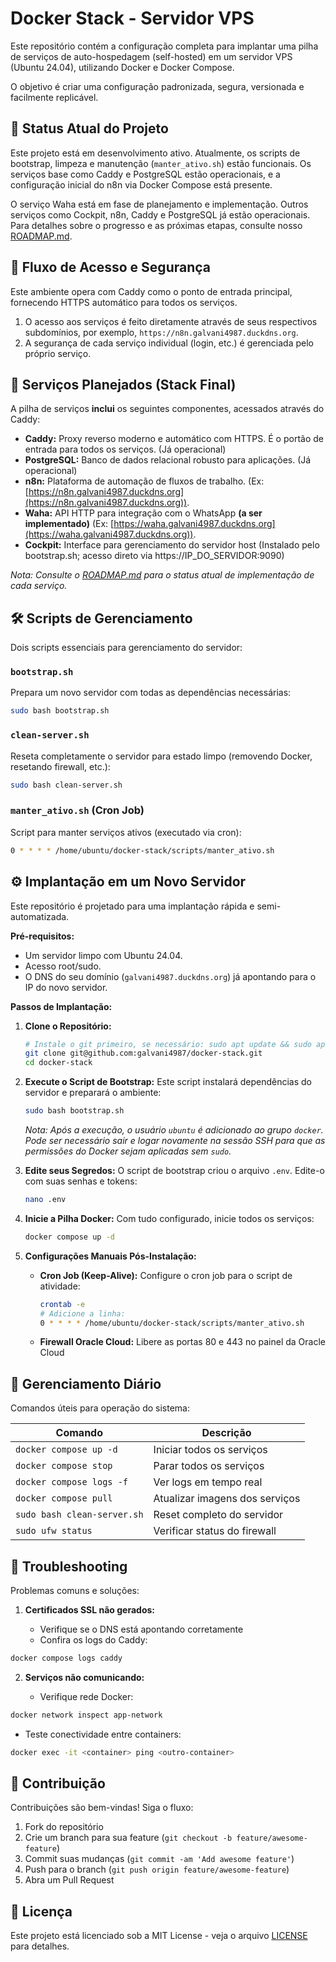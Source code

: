 # Docker Stack - Servidor VPS

Este repositório contém a configuração completa para implantar uma pilha de serviços de auto-hospedagem (self-hosted) em um servidor VPS (Ubuntu 24.04), utilizando Docker e Docker Compose.

O objetivo é criar uma configuração padronizada, segura, versionada e facilmente replicável.

## 🎯 Status Atual do Projeto

Este projeto está em desenvolvimento ativo. Atualmente, os scripts de bootstrap, limpeza e manutenção (`manter_ativo.sh`) estão funcionais. Os serviços base como Caddy e PostgreSQL estão operacionais, e a configuração inicial do n8n via Docker Compose está presente.

O serviço Waha está em fase de planejamento e implementação. Outros serviços como Cockpit, n8n, Caddy e PostgreSQL já estão operacionais. Para detalhes sobre o progresso e as próximas etapas, consulte nosso [ROADMAP.md](ROADMAP.md).

## 🔐 Fluxo de Acesso e Segurança

Este ambiente opera com Caddy como o ponto de entrada principal, fornecendo HTTPS automático para todos os serviços.
1. O acesso aos serviços é feito diretamente através de seus respectivos subdomínios, por exemplo, `https://n8n.galvani4987.duckdns.org`.
2. A segurança de cada serviço individual (login, etc.) é gerenciada pelo próprio serviço.

## 🚀 Serviços Planejados (Stack Final)

A pilha de serviços **inclui** os seguintes componentes, acessados através do Caddy:

* **Caddy:** Proxy reverso moderno e automático com HTTPS. É o portão de entrada para todos os serviços. (Já operacional)
* **PostgreSQL:** Banco de dados relacional robusto para aplicações. (Já operacional)
* **n8n:** Plataforma de automação de fluxos de trabalho. (Ex: [https://n8n.galvani4987.duckdns.org](https://n8n.galvani4987.duckdns.org)).
* **Waha:** API HTTP para integração com o WhatsApp **(a ser implementado)** (Ex: [https://waha.galvani4987.duckdns.org](https://waha.galvani4987.duckdns.org)).
* **Cockpit:** Interface para gerenciamento do servidor host (Instalado pelo bootstrap.sh; acesso direto via https://IP_DO_SERVIDOR:9090)

*Nota: Consulte o [ROADMAP.md](ROADMAP.md) para o status atual de implementação de cada serviço.*

## 🛠️ Scripts de Gerenciamento

Dois scripts essenciais para gerenciamento do servidor:

### `bootstrap.sh`
Prepara um novo servidor com todas as dependências necessárias:
```bash
sudo bash bootstrap.sh
```

### `clean-server.sh`
Reseta completamente o servidor para estado limpo (removendo Docker, resetando firewall, etc.):
```bash
sudo bash clean-server.sh
```

### `manter_ativo.sh` (Cron Job)
Script para manter serviços ativos (executado via cron):
```bash
0 * * * * /home/ubuntu/docker-stack/scripts/manter_ativo.sh
```

## ⚙️ Implantação em um Novo Servidor

Este repositório é projetado para uma implantação rápida e semi-automatizada.

**Pré-requisitos:**
* Um servidor limpo com Ubuntu 24.04.
* Acesso root/sudo.
* O DNS do seu domínio (`galvani4987.duckdns.org`) já apontando para o IP do novo servidor.

**Passos de Implantação:**

1.  **Clone o Repositório:**
    ```bash
    # Instale o git primeiro, se necessário: sudo apt update && sudo apt install git -y
    git clone git@github.com:galvani4987/docker-stack.git
    cd docker-stack
    ```

2.  **Execute o Script de Bootstrap:**
    Este script instalará dependências do servidor e preparará o ambiente:
    ```bash
    sudo bash bootstrap.sh
    ```
    *Nota: Após a execução, o usuário `ubuntu` é adicionado ao grupo `docker`. Pode ser necessário sair e logar novamente na sessão SSH para que as permissões do Docker sejam aplicadas sem `sudo`.*

3.  **Edite seus Segredos:**
    O script de bootstrap criou o arquivo `.env`. Edite-o com suas senhas e tokens:
    ```bash
    nano .env
    ```

4.  **Inicie a Pilha Docker:**
    Com tudo configurado, inicie todos os serviços:
    ```bash
    docker compose up -d
    ```

5.  **Configurações Manuais Pós-Instalação:**
    * **Cron Job (Keep-Alive):** Configure o cron job para o script de atividade:
        ```bash
        crontab -e
        # Adicione a linha:
        0 * * * * /home/ubuntu/docker-stack/scripts/manter_ativo.sh
        ```
    * **Firewall Oracle Cloud:** Libere as portas 80 e 443 no painel da Oracle Cloud

## 🔄 Gerenciamento Diário

Comandos úteis para operação do sistema:

| Comando | Descrição |
|---------|-----------|
| `docker compose up -d` | Iniciar todos os serviços |
| `docker compose stop` | Parar todos os serviços |
| `docker compose logs -f` | Ver logs em tempo real |
| `docker compose pull` | Atualizar imagens dos serviços |
| `sudo bash clean-server.sh` | Reset completo do servidor |
| `sudo ufw status` | Verificar status do firewall |

## 🚨 Troubleshooting

Problemas comuns e soluções:

1. **Certificados SSL não gerados:**

   * Verifique se o DNS está apontando corretamente
   * Confira os logs do Caddy:
```bash
docker compose logs caddy
```

2. **Serviços não comunicando:**

   * Verifique rede Docker:
```bash
docker network inspect app-network
```

   * Teste conectividade entre containers:
```bash
docker exec -it <container> ping <outro-container>
```

## 🤝 Contribuição
Contribuições são bem-vindas! Siga o fluxo:
1. Fork do repositório
2. Crie um branch para sua feature (`git checkout -b feature/awesome-feature`)
3. Commit suas mudanças (`git commit -am 'Add awesome feature'`)
4. Push para o branch (`git push origin feature/awesome-feature`)
5. Abra um Pull Request

## 📄 Licença
Este projeto está licenciado sob a MIT License - veja o arquivo [LICENSE](LICENSE) para detalhes.
